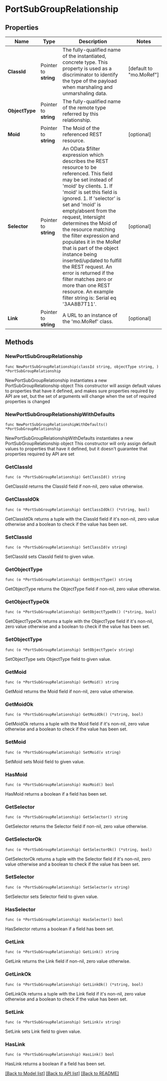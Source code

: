 # PortSubGroupRelationship

## Properties

Name | Type | Description | Notes
------------ | ------------- | ------------- | -------------
**ClassId** | Pointer to **string** | The fully-qualified name of the instantiated, concrete type. This property is used as a discriminator to identify the type of the payload when marshaling and unmarshaling data. | [default to "mo.MoRef"]
**ObjectType** | Pointer to **string** | The fully-qualified name of the remote type referred by this relationship. | 
**Moid** | Pointer to **string** | The Moid of the referenced REST resource. | [optional] 
**Selector** | Pointer to **string** | An OData $filter expression which describes the REST resource to be referenced. This field may be set instead of &#39;moid&#39; by clients. 1. If &#39;moid&#39; is set this field is ignored. 1. If &#39;selector&#39; is set and &#39;moid&#39; is empty/absent from the request, Intersight determines the Moid of the resource matching the filter expression and populates it in the MoRef that is part of the object instance being inserted/updated to fulfill the REST request. An error is returned if the filter matches zero or more than one REST resource. An example filter string is: Serial eq &#39;3AA8B7T11&#39;. | [optional] 
**Link** | Pointer to **string** | A URL to an instance of the &#39;mo.MoRef&#39; class. | [optional] 

## Methods

### NewPortSubGroupRelationship

`func NewPortSubGroupRelationship(classId string, objectType string, ) *PortSubGroupRelationship`

NewPortSubGroupRelationship instantiates a new PortSubGroupRelationship object
This constructor will assign default values to properties that have it defined,
and makes sure properties required by API are set, but the set of arguments
will change when the set of required properties is changed

### NewPortSubGroupRelationshipWithDefaults

`func NewPortSubGroupRelationshipWithDefaults() *PortSubGroupRelationship`

NewPortSubGroupRelationshipWithDefaults instantiates a new PortSubGroupRelationship object
This constructor will only assign default values to properties that have it defined,
but it doesn't guarantee that properties required by API are set

### GetClassId

`func (o *PortSubGroupRelationship) GetClassId() string`

GetClassId returns the ClassId field if non-nil, zero value otherwise.

### GetClassIdOk

`func (o *PortSubGroupRelationship) GetClassIdOk() (*string, bool)`

GetClassIdOk returns a tuple with the ClassId field if it's non-nil, zero value otherwise
and a boolean to check if the value has been set.

### SetClassId

`func (o *PortSubGroupRelationship) SetClassId(v string)`

SetClassId sets ClassId field to given value.


### GetObjectType

`func (o *PortSubGroupRelationship) GetObjectType() string`

GetObjectType returns the ObjectType field if non-nil, zero value otherwise.

### GetObjectTypeOk

`func (o *PortSubGroupRelationship) GetObjectTypeOk() (*string, bool)`

GetObjectTypeOk returns a tuple with the ObjectType field if it's non-nil, zero value otherwise
and a boolean to check if the value has been set.

### SetObjectType

`func (o *PortSubGroupRelationship) SetObjectType(v string)`

SetObjectType sets ObjectType field to given value.


### GetMoid

`func (o *PortSubGroupRelationship) GetMoid() string`

GetMoid returns the Moid field if non-nil, zero value otherwise.

### GetMoidOk

`func (o *PortSubGroupRelationship) GetMoidOk() (*string, bool)`

GetMoidOk returns a tuple with the Moid field if it's non-nil, zero value otherwise
and a boolean to check if the value has been set.

### SetMoid

`func (o *PortSubGroupRelationship) SetMoid(v string)`

SetMoid sets Moid field to given value.

### HasMoid

`func (o *PortSubGroupRelationship) HasMoid() bool`

HasMoid returns a boolean if a field has been set.

### GetSelector

`func (o *PortSubGroupRelationship) GetSelector() string`

GetSelector returns the Selector field if non-nil, zero value otherwise.

### GetSelectorOk

`func (o *PortSubGroupRelationship) GetSelectorOk() (*string, bool)`

GetSelectorOk returns a tuple with the Selector field if it's non-nil, zero value otherwise
and a boolean to check if the value has been set.

### SetSelector

`func (o *PortSubGroupRelationship) SetSelector(v string)`

SetSelector sets Selector field to given value.

### HasSelector

`func (o *PortSubGroupRelationship) HasSelector() bool`

HasSelector returns a boolean if a field has been set.

### GetLink

`func (o *PortSubGroupRelationship) GetLink() string`

GetLink returns the Link field if non-nil, zero value otherwise.

### GetLinkOk

`func (o *PortSubGroupRelationship) GetLinkOk() (*string, bool)`

GetLinkOk returns a tuple with the Link field if it's non-nil, zero value otherwise
and a boolean to check if the value has been set.

### SetLink

`func (o *PortSubGroupRelationship) SetLink(v string)`

SetLink sets Link field to given value.

### HasLink

`func (o *PortSubGroupRelationship) HasLink() bool`

HasLink returns a boolean if a field has been set.


[[Back to Model list]](../README.md#documentation-for-models) [[Back to API list]](../README.md#documentation-for-api-endpoints) [[Back to README]](../README.md)


